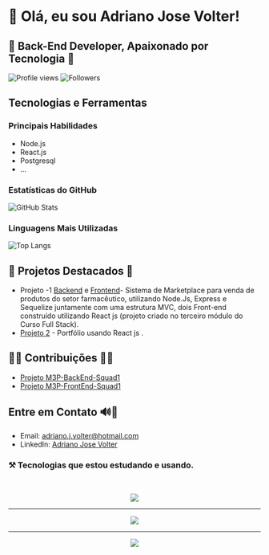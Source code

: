 # 👋 Olá, eu sou Adriano Jose Volter!

## 🚀 Back-End Developer, Apaixonado por Tecnologia 🚀

![Profile views](https://komarev.com/ghpvc/?username=adrianovolter&color=red)
![Followers](https://img.shields.io/github/followers/adrianovolter.svg?style=social&label=Follow&maxAge=2592000)

## Tecnologias e Ferramentas

### Principais Habilidades
- Node.js
- React.js
- Postgresql
- ...

### Estatísticas do GitHub
![GitHub Stats](https://github-readme-stats.vercel.app/api?username=adrianovolter&show_icons=true&theme=radical)

### Linguagens Mais Utilizadas
![Top Langs](https://github-readme-stats.vercel.app/api/top-langs/?username=adrianovolter&langs_count=10&layout=compact&theme=radical)

## 📌 Projetos Destacados 📌
- Projeto -1 [Backend](https://github.com/AdrianoVolter/M3P-BackEnd-Squad1) e [Frontend](https://github.com/AdrianoVolter/M3P-FrontEnd-Squad1)- Sistema de Marketplace para venda de produtos do setor farmacêutico, utilizando Node.Js, Express e Sequelize juntamente com uma estrutura MVC, dois Front-end construído  utilizando React js (projeto criado no terceiro módulo do Curso Full Stack).
- [Projeto 2](https://github.com/AdrianoVolter/Projeto-Reactjs-Portifolio) - Portfólio   usando React js .

## 🤝🏾 Contribuições 🤝🏾
- [Projeto M3P-BackEnd-Squad1](https://github.com/FullStack-Itaguacu/M3P-BackEnd-Squad1)
- [Projeto M3P-FrontEnd-Squad1](https://github.com/FullStack-Itaguacu/M3P-FrontEnd-Squad1)

## Entre em Contato 🔊📲
- Email: adriano.j.volter@hotmail.com
- LinkedIn: [Adriano Jose Volter](https://www.linkedin.com/in/adrianovolter/)


### ⚒️ Tecnologias que estou estudando e usando.

<br>
<p align="center">
  <a href="https://skillicons.dev">
    <img src="https://skillicons.dev/icons?i=nodejs,express,react,js,html,css,postgresql,md,python,bash,ts" />
  </a>
</p>

****
<p align="center">
  <a href="https://skillicons.dev">
    <img src="https://skillicons.dev/icons?i=git,linux,bootstrap,vscode,vercel,docker,github,sequelize" />
  </a>
</p>

****
<p align="center">
  <a href="https://skillicons.dev">
    <img src="https://skillicons.dev/icons?i=vite,netlify,discord,codepen,githubactions,jest,next" />
  </a>
</p>
